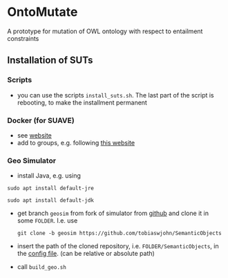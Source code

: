 # OntoMutate

A prototype for mutation of OWL ontology with respect to entailment constraints


## Installation of SUTs
### Scripts
 - you can use the scripts `install_suts.sh`. The last part of the script is rebooting, to make the installment permanent

### Docker (for SUAVE)
 - see [website](https://docs.docker.com/engine/install/ubuntu/)
 - add to groups, e.g. following [this website](https://docs.docker.com/engine/install/linux-postinstall/)

### Geo Simulator
- install Java, e.g. using

 `sudo apt install default-jre`

 `sudo apt install default-jdk`
- get branch `geosim` from fork of simulator from [github](https://github.com/tobiaswjohn/SemanticObjects) and clone it in some `FOLDER`. I.e. use
  
  `git clone -b geosim https://github.com/tobiaswjohn/SemanticObjects`
- insert the path of the cloned repository, i.e. `FOLDER/SemanticObjects`,  in the [config file](sut/geo/config.txt). (can be relative or absolute path)
- call `build_geo.sh`
